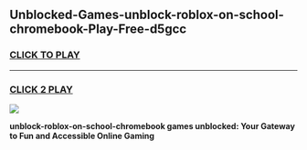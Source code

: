 
## Unblocked-Games-unblock-roblox-on-school-chromebook-Play-Free-d5gcc
<h3>
<a href="https://premium76.site?title=unblock-roblox-on-school-chromebook&ref=23A">CLICK TO PLAY</a></h3>
<hr>

<h3>
<a href="https://premium76.site?title=unblock-roblox-on-school-chromebook&ref=23A">CLICK 2 PLAY</a>
  
</h3>

<a href="https://premium76.site?title=unblock-roblox-on-school-chromebook&ref=23A"><img src="https://clearcache.store/games.png"></a>


**unblock-roblox-on-school-chromebook games unblocked: Your Gateway to Fun and Accessible Online Gaming**
